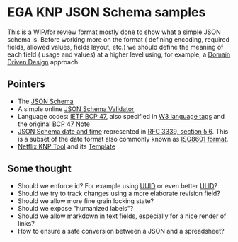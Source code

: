 # EGA KNP JSON Schema samples

This is a WIP/for review format mostly done to show what a simple JSON schema is. Before working more on the format (
defining encoding, required fields, allowed values, fields layout, etc.) we should define the meaning of each field (
usage and values) at a higher level using, for example,
a [Domain Driven Design](https://en.wikipedia.org/wiki/Domain-driven_design) approach.

## Pointers

* The [JSON Schema](https://json-schema.org/)
* A simple online [JSON Schema Validator](https://json-schema.org/)
* Language codes: [IETF BCP 47](https://en.wikipedia.org/wiki/IETF_language_tag), also specified
  in [W3 language tags](https://www.w3.org/International/articles/language-tags/) and the
  original [BCP 47 Note](https://www.rfc-editor.org/rfc/bcp/bcp47.txt)
* [JSON Schema date and time](https://json-schema.org/understanding-json-schema/reference/string.html#dates-and-times)
  represented in [RFC 3339, section 5.6](https://tools.ietf.org/html/rfc3339#section-5.6). This is a subset of the date
  format also commonly known as [ISO8601 format](https://www.iso.org/iso-8601-date-and-time-format.html).
* [Netflix KNP Tool](https://partnerhelp.netflixstudios.com/hc/en-us/articles/115000676891-KNP-Tool-Overview) and
  its [Template](https://docs.google.com/spreadsheets/d/11u-tsOJq1r2HJy_ds7pD95C-Vy9jKEfT5wTYhhtNHAg/edit#gid=1062876492)

## Some thought

* Should we enforce id? For example using [UUID](https://en.wikipedia.org/wiki/Universally_unique_identifier) or even
  better [ULID](https://github.com/ulid/spec)?
* Should we try to track changes using a more elaborate revision field?
* Should we allow more fine grain locking state?
* Should we expose "humanized labels"?
* Should we allow markdown in text fields, especially for a nice render of links?  
* How to ensure a safe conversion between a JSON and a spreadsheet?